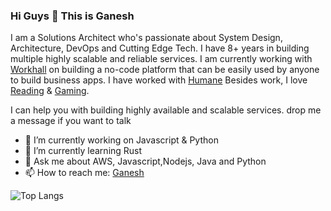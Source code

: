 ### Hi Guys 👋 This is Ganesh

 I am a Solutions Architect who's passionate about System Design, Architecture, DevOps and Cutting Edge Tech. I have 8+ years in building multiple highly scalable and reliable services. I am currently working with [Workhall](https://workhall.com/) on building a no-code platform that can be easily used by anyone to build business apps. I have worked with [Humane](https://thehumane.life/) Besides work, I love [Reading](https://www.goodreads.com/beingganesh) & [Gaming](https://psnprofiles.com/Ganeshraja10).

I can help you with building highly available and scalable services. drop me a message if you want to talk

- 🔭 I’m currently working on Javascript & Python
- 🌱 I’m currently learning Rust
- 💬 Ask me about AWS, Javascript,Nodejs, Java and Python
- 📫 How to reach me: [Ganesh](https://twitter.com/ganeshrajadev)

![Top Langs](https://github-readme-stats.vercel.app/api/top-langs/?username=ganeshrajadev&theme=radical)
